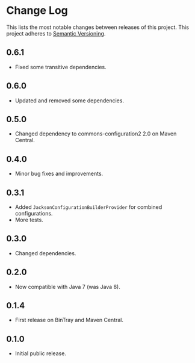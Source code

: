# Change Log
This lists the most notable changes between releases of this project.
This project adheres to [Semantic Versioning](http://semver.org/).

## 0.6.1

* Fixed some transitive dependencies.

## 0.6.0

* Updated and removed some dependencies.

## 0.5.0

* Changed dependency to commons-configuration2 2.0 on Maven Central.

## 0.4.0

* Minor bug fixes and improvements.

## 0.3.1

* Added `JacksonConfigurationBuilderProvider` for combined configurations.
* More tests.


## 0.3.0

* Changed dependencies.


## 0.2.0

* Now compatible with Java 7 (was Java 8).


## 0.1.4

* First release on BinTray and Maven Central.


## 0.1.0

* Initial public release.

